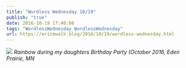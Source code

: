 ```yaml
---
title: "Wordless Wednesday 10/19"
publish: "true"
date: 2016-10-19 17:40:08
tags: "WordlessWednesday WordlessWednesday"
url: https://ericmwalk.blog/2016/10/19/wordless-wednesday.html
---
```


![](https://ericmwalk.blog/uploads/2022/28d716dad3.jpg)
*Rainbow during my daughters Birthday Party (October 2016, Eden Prairie, MN*